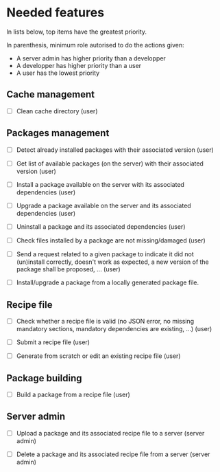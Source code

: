 # Needed features

In lists below, top items have the greatest priority.

In parenthesis, minimum role autorised to do the actions given:
- A server admin has higher priority than a developper
- A developper has higher priority than a user
- A user has the lowest priority


## Cache management
- [ ] Clean cache directory (user)


## Packages management
- [ ] Detect already installed packages with their associated version (user)
- [ ] Get list of available packages (on the server) with their associated version (user)
- [ ] Install a package available on the server with its associated dependencies (user)
- [ ] Upgrade a package available on the server and its associated dependencies (user)
- [ ] Uninstall a package and its associated dependencies (user)
- [ ] Check files installed by a package are not missing/damaged (user)
- [ ] Send a request related to a given package to indicate it did not (un)install correctly, doesn't work as expected, a new version of the package shall be proposed, ... (user)
- [ ] Install/upgrade a package from a locally generated package file.


## Recipe file
- [ ] Check whether a recipe file is valid (no JSON error, no missing mandatory sections, mandatory dependencies are existing, ...) (user)
- [ ] Submit a recipe file (user)
- [ ] Generate from scratch or edit an existing recipe file (user)


## Package building
- [ ] Build a package from a recipe file (user)


## Server admin
- [ ] Upload a package and its associated recipe file to a server (server admin)
- [ ] Delete a package and its associated recipe file from a server (server admin)

